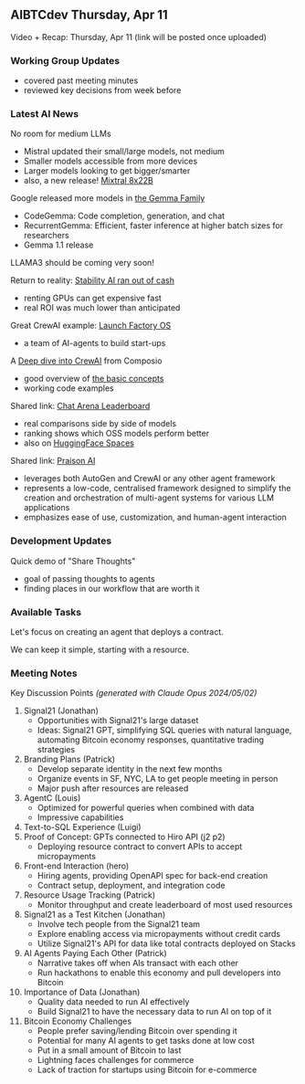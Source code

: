 ## AIBTCdev Thursday, Apr 11

Video + Recap: Thursday, Apr 11
(link will be posted once uploaded)

### Working Group Updates

- covered past meeting minutes
- reviewed key decisions from week before

### Latest AI News

No room for medium LLMs

- Mistral updated their small/large models, not medium
- Smaller models accessible from more devices
- Larger models looking to get bigger/smarter
- also, a new release! [Mixtral 8x22B](https://x.com/MistralAI/status/1777869263778291896?t=K7yfPSKZDLReR9y4OhNh3Q&s=09)

Google released more models in [the Gemma Family]()

- CodeGemma: Code completion, generation, and chat
- RecurrentGemma: Efficient, faster inference at higher batch sizes for researchers
- Gemma 1.1 release

LLAMA3 should be coming very soon!

Return to reality: [Stability AI ran out of cash](https://www-theregister-com.cdn.ampproject.org/c/s/www.theregister.com/AMP/2024/04/03/stability_ai_bills/)

- renting GPUs can get expensive fast
- real ROI was much lower than anticipated

Great CrewAI example: [Launch Factory OS](https://x.com/FredGeef/status/1777390937863299482?t=yccieWmoZloqai00cF5PTA&s=09)

- a team of AI-agents to build start-ups

A [Deep dive into CrewAI](https://blog.composio.dev/crewai/?s=09) from Composio

- good overview of [the basic concepts](https://docs.crewai.com/)
- working code examples

Shared link: [Chat Arena Leaderboard](https://chat.lmsys.org/)

- real comparisons side by side of models
- ranking shows which OSS models perform better
- also on [HuggingFace Spaces](https://huggingface.co/spaces/lmsys/chatbot-arena-leaderboard)

Shared link: [Praison AI](https://github.com/CMPGFB/PraisonAI/tree/develop)

- leverages both AutoGen and CrewAI or any other agent framework
- represents a low-code, centralised framework designed to simplify the creation and orchestration of multi-agent systems for various LLM applications
- emphasizes ease of use, customization, and human-agent interaction

### Development Updates

Quick demo of "Share Thoughts"

- goal of passing thoughts to agents
- finding places in our workflow that are worth it

### Available Tasks

Let's focus on creating an agent that deploys a contract.

We can keep it simple, starting with a resource.

### Meeting Notes

Key Discussion Points
_(generated with Claude Opus 2024/05/02)_

1. Signal21 (Jonathan)
   - Opportunities with Signal21's large dataset
   - Ideas: Signal21 GPT, simplifying SQL queries with natural language, automating Bitcoin economy responses, quantitative trading strategies
2. Branding Plans (Patrick)
   - Develop separate identity in the next few months
   - Organize events in SF, NYC, LA to get people meeting in person
   - Major push after resources are released
3. AgentC (Louis)
   - Optimized for powerful queries when combined with data
   - Impressive capabilities
4. Text-to-SQL Experience (Luigi)
5. Proof of Concept: GPTs connected to Hiro API (j2 p2)
   - Deploying resource contract to convert APIs to accept micropayments
6. Front-end Interaction (hero)
   - Hiring agents, providing OpenAPI spec for back-end creation
   - Contract setup, deployment, and integration code
7. Resource Usage Tracking (Patrick)
   - Monitor throughput and create leaderboard of most used resources
8. Signal21 as a Test Kitchen (Jonathan)
   - Involve tech people from the Signal21 team
   - Explore enabling access via micropayments without credit cards
   - Utilize Signal21's API for data like total contracts deployed on Stacks
9. AI Agents Paying Each Other (Patrick)
   - Narrative takes off when AIs transact with each other
   - Run hackathons to enable this economy and pull developers into Bitcoin
10. Importance of Data (Jonathan)
    - Quality data needed to run AI effectively
    - Build Signal21 to have the necessary data to run AI on top of it
11. Bitcoin Economy Challenges
    - People prefer saving/lending Bitcoin over spending it
    - Potential for many AI agents to get tasks done at low cost
    - Put in a small amount of Bitcoin to last
    - Lightning faces challenges for commerce
    - Lack of traction for startups using Bitcoin for e-commerce
